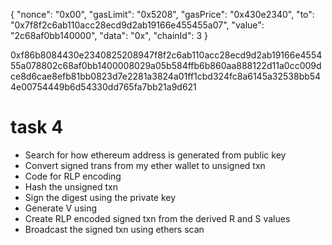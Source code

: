 { "nonce": "0x00", "gasLimit": "0x5208", "gasPrice": "0x430e2340", "to": "0x7f8f2c6ab110acc28ecd9d2ab19166e455455a07", "value": "2c68af0bb140000", "data": "0x", "chainId": 3 }


0xf86b8084430e2340825208947f8f2c6ab110acc28ecd9d2ab19166e455455a078802c68af0bb1400008029a05b584ffb6b860aa888122d11a0cc009dce8d6cae8efb81bb0823d7e2281a3824a01ff1cbd324fc8a6145a32538bb544e00754449b6d54330dd765fa7bb21a9d621

# task 4

* Search for how ethereum address is generated from public key
* Convert signed trans from my ether wallet to unsigned txn
* Code for RLP encoding
* Hash the unsigned txn 
* Sign the digest using the private key
* Generate V using
* Create RLP encoded signed txn from the derived R and S values
* Broadcast the signed txn using ethers scan
